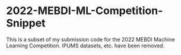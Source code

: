 # 2022-MEBDI-ML-Competition-Snippet
This is a subset of my submission code for the 2022 MEBDI Machine Learning Competition. IPUMS datasets, etc. have been removed.
